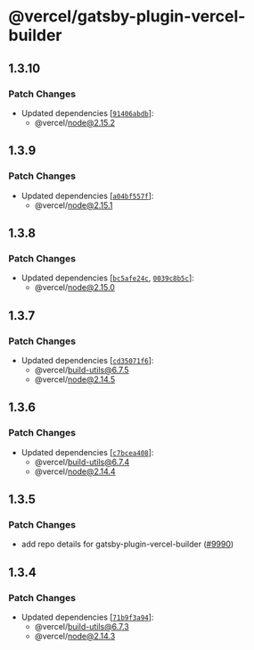 # @vercel/gatsby-plugin-vercel-builder

## 1.3.10

### Patch Changes

- Updated dependencies [[`91406abdb`](https://github.com/vercel/vercel/commit/91406abdb0c332152fc6c7c1e4bd3a872b084434)]:
  - @vercel/node@2.15.2

## 1.3.9

### Patch Changes

- Updated dependencies [[`a04bf557f`](https://github.com/vercel/vercel/commit/a04bf557fc6e1080a117428977d0993dec78b004)]:
  - @vercel/node@2.15.1

## 1.3.8

### Patch Changes

- Updated dependencies [[`bc5afe24c`](https://github.com/vercel/vercel/commit/bc5afe24c4547dbf798b939199e8212c4b34038e), [`0039c8b5c`](https://github.com/vercel/vercel/commit/0039c8b5cea975316a62c4f6aaca5d66d731cc0d)]:
  - @vercel/node@2.15.0

## 1.3.7

### Patch Changes

- Updated dependencies [[`cd35071f6`](https://github.com/vercel/vercel/commit/cd35071f609d615d47bc04634c123b33768436cb)]:
  - @vercel/build-utils@6.7.5
  - @vercel/node@2.14.5

## 1.3.6

### Patch Changes

- Updated dependencies [[`c7bcea408`](https://github.com/vercel/vercel/commit/c7bcea408131df2d65338e50ce319a6d8e4a8a82)]:
  - @vercel/build-utils@6.7.4
  - @vercel/node@2.14.4

## 1.3.5

### Patch Changes

- add repo details for gatsby-plugin-vercel-builder ([#9990](https://github.com/vercel/vercel/pull/9990))

## 1.3.4

### Patch Changes

- Updated dependencies [[`71b9f3a94`](https://github.com/vercel/vercel/commit/71b9f3a94b7922607f8f24bf7b2bd1742e62cc05)]:
  - @vercel/build-utils@6.7.3
  - @vercel/node@2.14.3
